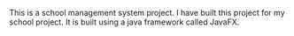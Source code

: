 This is a school management system project.
I have built this project for my school project.
It is built using a java framework called JavaFX.
